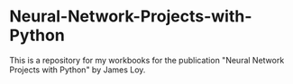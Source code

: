 # Neural-Network-Projects-with-Python

This is a repository for my workbooks for the publication "Neural Network Projects with Python" by James Loy.


